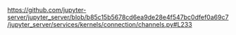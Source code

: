 https://github.com/jupyter-server/jupyter_server/blob/b85c15b5678cd6ea9de28e4f547bc0dfef0a69c7/jupyter_server/services/kernels/connection/channels.py#L233